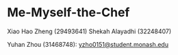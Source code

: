 # Me-Myself-the-Chef

Xiao Hao Zheng (29493641)
Shekah Alayadhi (32248407)

Yuhan Zhou (31468748): yzho0151@student.monash.edu